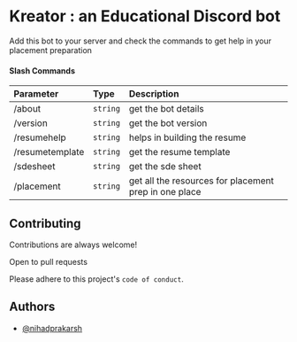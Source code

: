 
# Kreator : an Educational Discord bot

Add this bot to your server and check the commands to get help in your placement preparation




#### Slash Commands


| Parameter | Type     | Description                |
| :-------- | :------- | :------------------------- |
| /about | `string` | get the bot details |
| /version | `string` | get the bot version |
| /resumehelp | `string` | helps in building the resume |
| /resumetemplate | `string` | get the resume template |
| /sdesheet | `string` | get the sde sheet |
| /placement | `string` | get all the resources for placement prep in one place |




## Contributing

Contributions are always welcome!

Open to pull requests

Please adhere to this project's `code of conduct`.


## Authors

- [@nihadprakarsh](https://www.github.com/nihadprakarsh)

